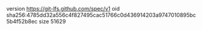 version https://git-lfs.github.com/spec/v1
oid sha256:4785dd32a556c4f827495cac51766c0d436914203a9747010895bc5b4f52b8ec
size 51629
